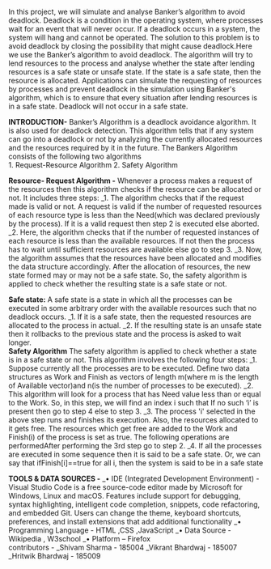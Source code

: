 In this project, we will simulate and analyse Banker’s algorithm to avoid deadlock. Deadlock is a condition in the operating system, where processes wait for an event that will never occur. If a deadlock occurs in a system, the system will hang and cannot be operated. The solution to this problem is to avoid deadlock by closing the possibility that might cause deadlock.Here we use the Banker’s algorithm to avoid deadlock. The algorithm will try to lend resources to the process and analyse whether the state after lending resources is a safe state or unsafe state. If the state is a safe state, then the resource is allocated. Applications can simulate the requesting of resources by processes and prevent deadlock in the simulation using Banker's algorithm, which is to ensure that every situation after lending resources is in a safe state. Deadlock will not occur in a safe state.

**INTRODUCTION-**  Banker’s Algorithm is a deadlock avoidance algorithm. It is also used for deadlock detection. This algorithm tells that if any system can go into a deadlock or not by analyzing the currently allocated resources and the resources required by it in the future.
The Bankers Algorithm consists of the following two algorithms </br>
    1. Request-Resource Algorithm
    2. Safety Algorithm

**Resource- Request Algorithm -**
Whenever a process makes a request of the resources then this algorithm checks if the resource can be allocated or not.
It includes three steps:
   _1. The algorithm checks that if the request made is valid or not. A request is valid if the number of requested resources of each resource type is less than the Need(which was declared previously by the process). If it is a valid request then step 2 is executed else aborted.
    _2. Here, the algorithm checks that if the number of requested instances of each resource is less than the available resources. If not then the process has to wait until sufficient resources are available else go to step 3.
    _3. Now, the algorithm assumes that the resources have been allocated and modifies the data structure accordingly.
After the allocation of resources, the new state formed may or may not be a safe state. So, the safety algorithm is applied to check whether the resulting state is a safe state or not. </br>

**Safe state:** A safe state is a state in which all the processes can be executed in some arbitrary order with the available resources such that no deadlock occurs.
    _1. If it is a safe state, then the requested resources are allocated to the process in actual.
    _2. If the resulting state is an unsafe state then it rollbacks to the previous state and the process is asked to wait longer.</br>
**Safety Algorithm**
The safety algorithm is applied to check whether a state is in a safe state or not.
This algorithm involves the following four steps:
    _1. Suppose currently all the processes are to be executed. Define two data structures as Work and Finish as vectors of length m(where m is the length of Available vector)and n(is the number of processes to be executed).
    _2. This algorithm will look for a process that has Need value less than or equal to the Work. So, in this step, we will find an index i such that If no such ‘i’ is present then go to step 4 else to step 3.
    _3. The process 'i' selected in the above step runs and finishes its execution. Also, the resources allocated to it gets free. The resources which get free are added to the Work and Finish(i) of the process is set as true. The following operations are performedAfter performing the 3rd step go to step 2.
    _4. If all the processes are executed in some sequence then it is said to be a safe state. Or, we can say that ifFinish[i]==true for all i,
then the system is said to be in a safe state</br>


**TOOLS & DATA SOURCES -**
    _• IDE (Integrated Development Environment) - Visual Studio Code is a free source-code editor made by Microsoft for Windows, Linux and macOS. Features include support for debugging, syntax highlighting, intelligent code completion, snippets, code refactoring, and embedded Git. Users can change the theme, keyboard shortcuts, preferences, and install extensions that add additional functionality
    _• Programming Language - HTML ,CSS ,JavaScript
    _• Data Source - Wikipedia , W3school
    _• Platform – Firefox </br>
contributors - 
_Shivam Sharma - 185004
_Vikrant Bhardwaj - 185007
_Hritwik Bhardwaj - 185009
